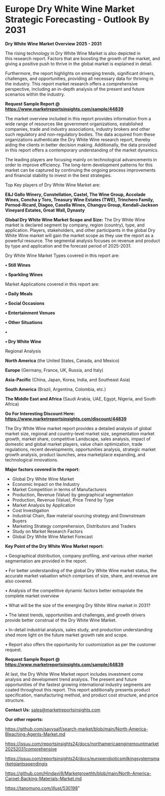# Europe Dry White Wine Market Strategic Forecasting - Outlook By 2031

<Strong> Dry White Wine Market Overview 2025 - 2031</strong>

The rising technology in Dry White Wine Market is also depicted in this research report. Factors that are boosting the growth of the market, and giving a positive push to thrive in the global market is explained in detail.

Furthermore, the report highlights on emerging trends, significant drivers, challenges, and opportunities, providing all necessary data for thriving in the industry. This report market research offers a comprehensive perspective, including an in-depth analysis of the present and future scenarios within the industry.

<strong>Request Sample Report @ <a href=https://www.marketreportsinsights.com/sample/44839>https://www.marketreportsinsights.com/sample/44839</a></strong>

The market overview included in this report provides information from a wide range of resources like government organizations, established companies, trade and industry associations, industry brokers and other such regulatory and non-regulatory bodies. The data acquired from these organizations authenticate the Dry White Wine research report, thereby aiding the clients in better decision making. Additionally, the data provided in this report offers a contemporary understanding of the market dynamics.

The leading players are focusing mainly on technological advancements in order to improve efficiency. The long-term development patterns for this market can be captured by continuing the ongoing process improvements and financial stability to invest in the best strategies.

Top Key players of Dry White Wine Market are:

<strong>E&J Gallo Winery, Constellation, Castel, The Wine Group, Accolade Wines, Concha y Toro, Treasury Wine Estates (TWE), Trinchero Family, Pernod-Ricard, Diageo, Casella Wines, Changyu Group, Kendall-Jackson Vineyard Estates, Great Wall, Dynasty</strong>

<strong><b>Global Dry White Wine Market Scope and Size:</b></strong>
The Dry White Wine market is declared segment by company, region (country), type, and application. Players, stakeholders, and other participants in the global Dry White Wine market will gain the market scope as they use the report as a powerful resource. The segmental analysis focuses on revenue and product by type and application and the forecast period of 2025-2031.

Dry White Wine Market Types covered in this report are:

<strong>•  Still Wines

•  Sparkling Wines</strong>

Market Applications covered in this report are:

<strong>•  Daily Meals

•  Social Occasions

•  Entertainment Venues

•  Other Situations

•  

•  Dry White Wine</strong> 

Regional Analysis

<strong>North America</strong> (the United States, Canada, and Mexico)

<strong>Europe</strong> (Germany, France, UK, Russia, and Italy)

<strong>Asia-Pacific</strong> (China, Japan, Korea, India, and Southeast Asia)

<strong>South America</strong> (Brazil, Argentina, Colombia, etc.)

<strong>The Middle East and Africa</strong> (Saudi Arabia, UAE, Egypt, Nigeria, and South Africa)

<strong>Go For Interesting Discount Here: <a href=https://www.marketreportsinsights.com/discount/44839>https://www.marketreportsinsights.com/discount/44839</a></strong>

The Dry White Wine market report provides a detailed analysis of global market size, regional and country-level market size, segmentation market growth, market share, competitive Landscape, sales analysis, impact of domestic and global market players, value chain optimization, trade regulations, recent developments, opportunities analysis, strategic market growth analysis, product launches, area marketplace expanding, and technological innovations.

<strong><b>Major factors covered in the report:</b></strong>
<ul>
  <li>Global Dry White Wine Market </li>
  <li>Economic Impact on the Industry</li>
  <li>Market Competition in terms of Manufacturers</li>
  <li>Production, Revenue (Value) by geographical segmentation</li>
  <li>Production, Revenue (Value), Price Trend by Type</li>
  <li>Market Analysis by Application</li>
  <li>Cost Investigation</li>
  <li>Industrial Chain, Raw material sourcing strategy and Downstream Buyers</li>
  <li>Marketing Strategy comprehension, Distributors and Traders</li>
  <li>Study on Market Research Factors</li>
  <li>Global Dry White Wine Market Forecast</li>
</ul>

<strong><b>Key Point of the Dry White Wine Market report:</b></strong>

• Geographical distribution, company profiling, and various other market segmentation are provided in the report.

• For better understanding of the global Dry White Wine market status, the accurate market valuation which comprises of size, share, and revenue are also covered.

• Analysis of the competitive dynamic factors better extrapolate the complete market overview

• What will be the size of the emerging Dry White Wine market in 2031?

• The latest trends, opportunities and challenges, and growth drivers provide better construal of the Dry White Wine Market.

• In-detail industrial analysis, sales study, and production understanding shed more light on the future market growth rate and scope.

• Report also offers the opportunity for customization as per the customer request.

<strong>Request Sample Report @ <a href=https://www.marketreportsinsights.com/sample/44839>https://www.marketreportsinsights.com/sample/44839</a></strong>

At last, the Dry White Wine Market report includes investment come analysis and development trend analysis. The present and future opportunities of the fastest growing international industry segments are coated throughout this report. This report additionally presents product specification, manufacturing method, and product cost structure, and price structure.

<strong>Contact Us:</strong>
sales@marketreportsinsights.com

<strong>Our other reports:</strong>

<a href=https://github.com/sayysaif/search-market/blob/main/North-America-Bleaching-Agents-Market.md>https://github.com/sayysaif/search-market/blob/main/North-America-Bleaching-Agents-Market.md</a>

<a href=https://issuu.com/reportsinsights24/docs/northamericaenginemountmarket20252031comprehensive>https://issuu.com/reportsinsights24/docs/northamericaenginemountmarket20252031comprehensive</a>

<a href=https://issuu.com/reportsinsights24/docs/europeroboticsmilkingsystemsmarketgiantsspendingis>https://issuu.com/reportsinsights24/docs/europeroboticsmilkingsystemsmarketgiantsspendingis</a>

<a href=https://github.com/Hindavii9/Marketgrowthh/blob/main/North-America-Carpet-Backing-Materials-Market.md>https://github.com/Hindavii9/Marketgrowthh/blob/main/North-America-Carpet-Backing-Materials-Market.md</a>

<a href=https://tanomuno.com/illust/530198>https://tanomuno.com/illust/530198</a>"
